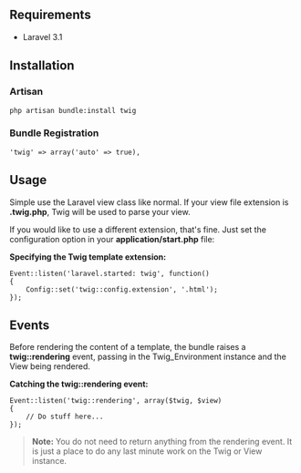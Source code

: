 ## Requirements

- Laravel 3.1

## Installation

### Artisan

	php artisan bundle:install twig

### Bundle Registration

	'twig' => array('auto' => true),

## Usage

Simple use the Laravel view class like normal. If your view file extension is **.twig.php**, Twig will be used to parse your view.

If you would like to use a different extension, that's fine. Just set the configuration option in your **application/start.php** file:

**Specifying the Twig template extension:**

	Event::listen('laravel.started: twig', function()
	{
		Config::set('twig::config.extension', '.html');
	});

## Events

Before rendering the content of a template, the bundle raises a **twig::rendering** event, passing in the Twig_Environment instance and the View being rendered.

**Catching the twig::rendering event:**

	Event::listen('twig::rendering', array($twig, $view)
	{
		// Do stuff here...
	});

> **Note:** You do not need to return anything from the rendering event. It is just a place to do any last minute work on the Twig or View instance.